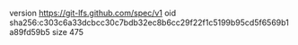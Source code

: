 version https://git-lfs.github.com/spec/v1
oid sha256:c303c6a33dcbcc30c7bdb32ec8b6cc29f22f1c5199b95cd5f6569b1a89fd59b5
size 475
